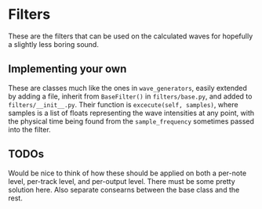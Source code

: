 # Filters
These are the filters that can be used on the calculated waves for hopefully a slightly less boring sound.

## Implementing your own
These are classes much like the ones in `wave_generators`, easily extended by adding a file, inherit from `BaseFilter()` in `filters/base.py`, and added to `filters/__init__.py`. Their function is `excecute(self, samples)`, where samples is a list of floats representing the wave intensities at any point, with the physical time being found from the `sample_frequency` sometimes passed into the filter.

## TODOs
Would be nice to think of how these should be applied on both a per-note level, per-track level, and per-output level. There must be some pretty solution here. Also separate consearns between the base class and the rest.
